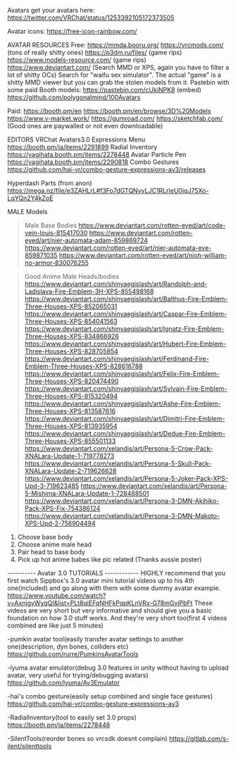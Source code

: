 Avatars get your avatars here: https://twitter.com/VRChat/status/1253392105172373505
 
Avatar icons: https://free-icon-rainbow.com/
 
AVATAR RESOURCES
Free:
https://mmda.booru.org/
https://vrcmods.com/ (tons of really shitty ones)
https://p3dm.ru/files/ (game rips)
https://www.models-resource.com/ (game rips)
https://www.deviantart.com/ (Search MMD or XPS, again you have to filter a lot of shitty OCs)
Search for "waifu sex simulator". The actual "game" is a shitty MMD viewer but you can grab the stolen models from it.
Pastebin with some paid Booth models: https://pastebin.com/cUkiNPK8 (embed)
https://github.com/polygonalmind/100Avatars
 
Paid:
https://booth.pm/en
https://booth.pm/en/browse/3D%20Models
https://www.v-market.work/
https://gumroad.com/
https://sketchfab.com/ (Good ones are paywalled or not even downloadable)

EDITORS
VRChat Avatars3.0 Expressions Menu 
https://booth.pm/ja/items/2291899
Radial Inventory
https://yagihata.booth.pm/items/2278448
Avatar Particle Pen
https://yagihata.booth.pm/items/2290818
Combo Gestures
https://github.com/hai-vr/combo-gesture-expressions-av3/releases

Hyperdash Parts (from anon)
https://mega.nz/file/e3ZAHLrL#f3Fo7dGTQNvvLJC1RLrIeU0jqJ75Xo-LqYQn2Y4kZoE

MALE Models
>Male Base Bodies
https://www.deviantart.com/rotten-eyed/art/code-vein-louis-815417030
https://www.deviantart.com/rotten-eyed/art/nier-automata-adam-859869724
https://www.deviantart.com/rotten-eyed/art/nier-automata-eve-859871035
https://www.deviantart.com/rotten-eyed/art/nioh-william-no-armor-830076255

>Good Anime Male Heads/bodies
https://www.deviantart.com/shinyaegislash/art/Randolph-and-Ladislava-Fire-Emblem-3H-XPS-855498168
https://www.deviantart.com/shinyaegislash/art/Balthus-Fire-Emblem-Three-Houses-XPS-852065031
https://www.deviantart.com/shinyaegislash/art/Caspar-Fire-Emblem-Three-Houses-XPS-854041563
https://www.deviantart.com/shinyaegislash/art/Ignatz-Fire-Emblem-Three-Houses-XPS-834866926
https://www.deviantart.com/shinyaegislash/art/Hubert-Fire-Emblem-Three-Houses-XPS-828705854
https://www.deviantart.com/shinyaegislash/art/Ferdinand-Fire-Emblem-Three-Houses-XPS-828616788
https://www.deviantart.com/shinyaegislash/art/Felix-Fire-Emblem-Three-Houses-XPS-820474490
https://www.deviantart.com/shinyaegislash/art/Sylvain-Fire-Emblem-Three-Houses-XPS-815320494
https://www.deviantart.com/shinyaegislash/art/Ashe-Fire-Emblem-Three-Houses-XPS-813587616
https://www.deviantart.com/shinyaegislash/art/Dimitri-Fire-Emblem-Three-Houses-XPS-813935954
https://www.deviantart.com/shinyaegislash/art/Dedue-Fire-Emblem-Three-Houses-XPS-855501133
https://www.deviantart.com/xelandis/art/Persona-5-Crow-Pack-XNALara-Update-1-719778273
https://www.deviantart.com/xelandis/art/Persona-5-Skull-Pack-XNALara-Update-2-719626628
https://www.deviantart.com/xelandis/art/Persona-5-Joker-Pack-XPS-Upd-3-719623485
https://www.deviantart.com/xelandis/art/Persona-5-Mishima-XNALara-Update-1-728488501
https://www.deviantart.com/xelandis/art/Persona-3-DMN-Akihiko-Pack-XPS-Fix-754386124
https://www.deviantart.com/xelandis/art/Persona-3-DMN-Makoto-XPS-Upd-2-756904494

1. Choose base body
2. Choose anime male head
3. Pair head to base body
4. Pick up hot anime babes like pic related (Thanks aussie poster)

---------- Avatar 3.0 TUTORIALS ------------
HIGHLY recommend that you first watch Sippbox's 3.0 avatar mini tutorial videos up to his 4th one(included) and go along with them with some dummy avatar example. https://www.youtube.com/watch?v=AxnjgvWyqQI&list=PLt8qiEFqNHFkPqpKLnVRx-G78mGvjPbFt
These videos are very short but very informative and should give you a basic foundation on how 3.0 stuff works. And they're very short too(first 4 videos combined are like just 5 minutes)
 
-pumkin avatar tool(easily transfer avatar settings to another one(description, dyn bones, colliders etc)
https://github.com/rurre/PumkinsAvatarTools
 
-lyuma avatar emulator(debug 3.0 features in unity without having to upload avatar, very useful for trying/debugging avatars)
https://github.com/lyuma/Av3Emulator
 
-hai's combo gesture(easily setup combined and single face gestures)
https://github.com/hai-vr/combo-gesture-expressions-av3
 
-RadialInventory(tool to easily set 3.0 props)
https://booth.pm/ja/items/2278448
 
-SilentTools(reorder bones so vrcsdk doesnt complain)
https://gitlab.com/s-ilent/silenttools

